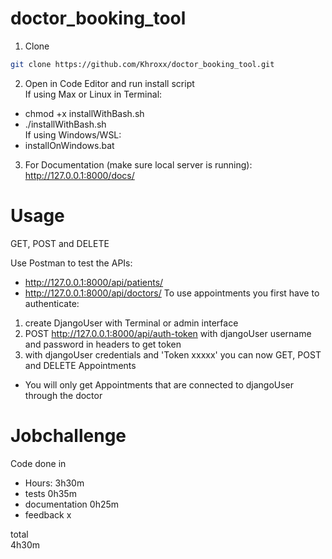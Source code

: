 # doctor_booking_tool

1. Clone
```bash
git clone https://github.com/Khroxx/doctor_booking_tool.git
```

2. Open in Code Editor and run install script <br>
If using Max or Linux in Terminal:<br>
- chmod +x installWithBash.sh <br>
- ./installWithBash.sh <br>
If using Windows/WSL: <br>
- installOnWindows.bat <br>

3. For Documentation (make sure local server is running):
http://127.0.0.1:8000/docs/ <br>

# Usage
GET, POST and DELETE

Use Postman to test the APIs: <br>
- http://127.0.0.1:8000/api/patients/
- http://127.0.0.1:8000/api/doctors/
To use appointments you first have to authenticate: <br>
1. create DjangoUser with Terminal or admin interface
2. POST http://127.0.0.1:8000/api/auth-token with djangoUser username and password in headers to get token
3. with djangoUser credentials and 'Token xxxxx' you can now GET, POST and DELETE Appointments
- You will only get Appointments that are connected to djangoUser through the doctor

# Jobchallenge
Code done in <br>
+ Hours: 3h30m
+ tests 0h35m
+ documentation 0h25m
+ feedback x


total <br>
4h30m